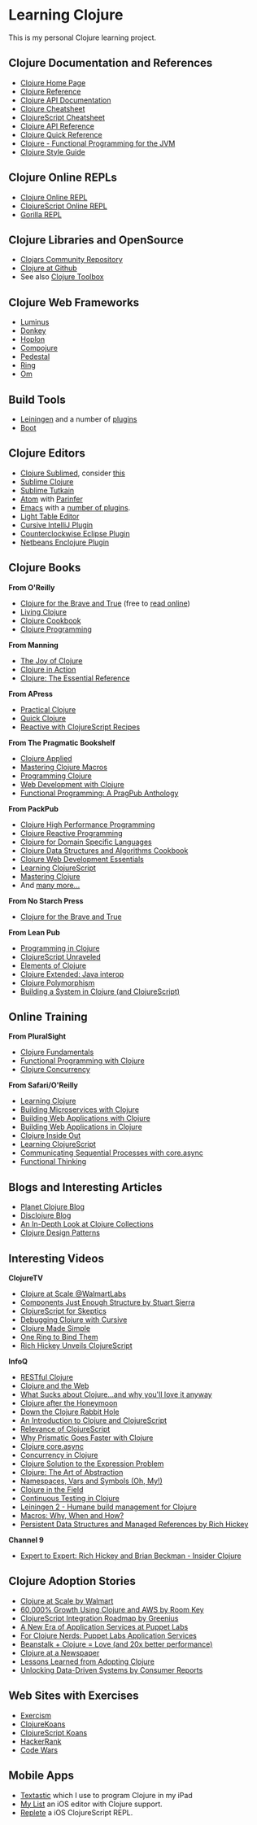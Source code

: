 # Learning Clojure

This is my personal Clojure learning project.

## Clojure Documentation and References

* [Clojure Home Page](http://clojure.org/)
* [Clojure Reference](http://clojure.org/reference/reader)
* [Clojure API Documentation](http://clojure.org/api/api)
* [Clojure Cheatsheet](http://clojure.org/api/cheatsheet)
* [ClojureScript Cheatsheet](http://cljs.info/cheatsheet/)
* [Clojure API Reference](https://clojure.github.io/clojure/index.html)
* [Clojure Quick Reference](https://clojuredocs.org/quickref)
* [Clojure - Functional Programming for the JVM](http://java.ociweb.com/mark/clojure/article.html)
* [Clojure Style Guide](https://github.com/bbatsov/clojure-style-guide)

## Clojure Online REPLs

* [Clojure Online REPL](https://repl.it/)
* [ClojureScript Online REPL](https://clojurescript.io)
* [Gorilla REPL](http://gorilla-repl.org)

## Clojure Libraries and OpenSource

* [Clojars Community Repository](https://clojars.org/)
* [Clojure at Github](https://github.com/clojure)
* See also [Clojure Toolbox](http://www.clojure-toolbox.com/)

## Clojure Web Frameworks

* [Luminus](http://www.luminusweb.net/)
* [Donkey](https://github.com/AppsFlyer/donkey)
* [Hoplon](http://hoplon.io/)
* [Compojure](https://github.com/weavejester/compojure/wiki)
* [Pedestal](http://pedestal.io/reference/index)
* [Ring](https://github.com/ring-clojure/ring)
* [Om](https://github.com/omcljs/om)

## Build Tools

* [Leiningen](http://leiningen.org/) and a number of [plugins](https://github.com/technomancy/leiningen/wiki/Plugins)
* [Boot](https://github.com/boot-clj/boot)

## Clojure Editors

* [Clojure Sublimed](https://github.com/tonsky/Clojure-Sublimed), consider [this](https://tonsky.me/blog/sublime-clojure/)
* [Sublime Clojure](https://github.com/jasongilman/SublimeClojureSetup)
* [Sublime Tutkain](https://tutkain.flowthing.me)
* [Atom](https://atom.io/) with [Parinfer](https://shaunlebron.github.io/parinfer/)
* [Emacs](http://aquamacs.org/) with a [number of plugins](https://github.com/clojure-emacs).
* [Light Table Editor](http://lighttable.com/)
* [Cursive IntelliJ Plugin](https://cursive-ide.com/)
* [Counterclockwise Eclipse Plugin](http://doc.ccw-ide.org/documentation.html)
* [Netbeans Enclojure Plugin](http://plugins.netbeans.org/plugin/8276/enclojure)

## Clojure Books

**From O'Reilly**

* [Clojure for the Brave and True](http://shop.oreilly.com/product/9781593275914.do) (free  to [read online](http://www.braveclojure.com/))
* [Living Clojure](http://shop.oreilly.com/product/0636920034292.do)
* [Clojure Cookbook](http://shop.oreilly.com/product/0636920029786.do)
* [Clojure Programming](http://shop.oreilly.com/product/0636920013754.do)

**From Manning**

* [The Joy of Clojure](https://www.manning.com/books/the-joy-of-clojure-second-edition)
* [Clojure in Action](https://www.manning.com/books/clojure-in-action-second-edition)
* [Clojure: The Essential Reference](https://www.manning.com/books/clojure-the-essential-reference)

**From APress**

* [Practical Clojure](http://www.apress.com/la/book/9781430272311)
* [Quick Clojure](https://www.apress.com/la/book/9781484229514)
* [Reactive with ClojureScript Recipes](https://www.apress.com/la/book/9781484230084)

**From The Pragmatic Bookshelf**

* [Clojure Applied](https://pragprog.com/book/vmclojeco/clojure-applied)
* [Mastering Clojure Macros](https://pragprog.com/book/cjclojure/mastering-clojure-macros)
* [Programming Clojure](https://pragprog.com/titles/shcloj3/programming-clojure-third-edition/)
* [Web Development with Clojure](https://pragprog.com/titles/dswdcloj3/web-development-with-clojure-third-edition/)
* [Functional Programming: A PragPub Anthology](https://pragprog.com/titles/ppanth/functional-programming-a-pragpub-anthology/)

**From PackPub**

* [Clojure High Performance Programming](https://www.packtpub.com/application-development/clojure-high-performance-programming)
* [Clojure Reactive Programming](https://www.packtpub.com/web-development/clojure-reactive-programming)
* [Clojure for Domain Specific Languages](https://www.packtpub.com/application-development/clojure-domain-specific-languages)
* [Clojure Data Structures and Algorithms Cookbook](https://www.packtpub.com/application-development/clojure-data-structures-and-algorithms-cookbook)
* [Clojure Web Development Essentials](https://www.packtpub.com/application-development/clojure-web-development-essentials)
* [Learning ClojureScript](https://www.packtpub.com/web-development/learning-clojurescript)
* [Mastering Clojure](https://www.packtpub.com/application-development/mastering-clojure)
* And [many more...](https://www.packtpub.com/all/?search=clojure&offset=&rows=48&sort=)

**From No Starch Press**

* [Clojure for the Brave and True](https://www.nostarch.com/clojure)

**From Lean Pub**

* [Programming in Clojure](https://leanpub.com/programming-clojure)
* [ClojureScript Unraveled](https://leanpub.com/clojurescript-unraveled)
* [Elements of Clojure](https://leanpub.com/elementsofclojure)
* [Clojure Extended: Java interop](https://leanpub.com/clojure-java-interop)
* [Clojure Polymorphism](https://leanpub.com/clojurepolymorphism)
* [Building a System in Clojure (and ClojureScript)](https://leanpub.com/building-a-system-in-clojure)

## Online Training

**From PluralSight**

* [Clojure Fundamentals](https://www.pluralsight.com/courses/clojure-fundamentals-part-one)
* [Functional Programming with Clojure](https://www.pluralsight.com/courses/functional-programming-clojure)
* [Clojure Concurrency](https://www.pluralsight.com/courses/clojure-concurrency-tutorial)

**From Safari/O'Reilly**

* [Learning Clojure](http://my.safaribooksonline.com/video/programming/clojure/9781771373623#)
* [Building Microservices with Clojure](http://my.safaribooksonline.com/video/programming/clojure/9781771374354)
* [Building Web Applications with Clojure](http://my.safaribooksonline.com/video/programming/clojure/9781783286157)
* [Building Web Applications in Clojure](http://my.safaribooksonline.com/video/programming/clojure/9781491917206)
* [Clojure Inside Out](http://my.safaribooksonline.com/video/programming/clojure/9781449368647)
* [Learning ClojureScript](http://my.safaribooksonline.com/video/programming/clojure/9781771373890)
* [Communicating Sequential Processes with core.async](http://my.safaribooksonline.com/video/programming/clojure/9781771374293)
* [Functional Thinking](http://my.safaribooksonline.com/video/programming/9781449368630)

## Blogs and Interesting Articles

* [Planet Clojure Blog](http://planet.clojure.in/)
* [Disclojure Blog](http://disclojure.org/)
* [An In-Depth Look at Clojure Collections](https://www.infoq.com/articles/in-depth-look-clojure-collections)
* [Clojure Design Patterns](http://mishadoff.com/blog/clojure-design-patterns/)

## Interesting Videos

**ClojureTV**

* [Clojure at Scale @WalmartLabs](https://www.youtube.com/watch?v=av9Xi6CNqq4)
* [Components Just Enough Structure by Stuart Sierra](https://www.youtube.com/watch?v=13cmHf_kt-Q)
* [ClojureScript for Skeptics](https://www.youtube.com/watch?v=gsffg5xxFQI)
* [Debugging Clojure with Cursive](https://www.youtube.com/watch?v=av9Xi6CNqq4)
* [Clojure Made Simple](https://www.youtube.com/watch?v=VSdnJDO-xdg)
* [One Ring to Bind Them](https://www.youtube.com/watch?v=qqNevHwH47w)
* [Rich Hickey Unveils ClojureScript](https://www.youtube.com/watch?v=tVooR-dF_Ag)

**InfoQ**

* [RESTful Clojure](https://www.infoq.com/presentations/RESTful-Clojure)
* [Clojure and the Web](https://www.infoq.com/presentations/Clojure-and-the-Web)
* [What Sucks about Clojure...and why you'll love it anyway](https://www.infoq.com/presentations/What-Sucks-about-Clojure-and-Why-You-ll-Love-It-Anyway)
* [Clojure after the Honeymoon](https://www.infoq.com/presentations/Clojure-Java-Story)
* [Down the Clojure Rabbit Hole](https://www.infoq.com/presentations/clojure-stories?utm_campaign=infoq_content&utm_source=infoq&utm_medium=feed&utm_term=global)
* [An Introduction to Clojure and ClojureScript](https://www.infoq.com/presentations/clojure-clojurescript-libraries?utm_campaign=infoq_content&utm_source=infoq&utm_medium=feed&utm_term=global)
* [Relevance of ClojureScript](https://www.infoq.com/presentations/clojurescript-es6?utm_campaign=infoq_content&utm_source=infoq&utm_medium=feed&utm_term=global)
* [Why Prismatic Goes Faster with Clojure](https://www.infoq.com/presentations/Why-Prismatic-Goes-Faster-With-Clojure)
* [Clojure core.async](https://www.infoq.com/presentations/clojure-core-async)
* [Concurrency in Clojure](https://www.infoq.com/presentations/Concurrency-Clojure)
* [Clojure Solution to the Expression Problem](https://www.infoq.com/presentations/Clojure-Expression-Problem)
* [Clojure: The Art of Abstraction](https://www.infoq.com/presentations/Clojure-The-Art-of-Abstraction)
* [Namespaces, Vars and Symbols (Oh, My!)](https://www.infoq.com/presentations/Clojure-Namespaces-Vars-Symbols)
* [Clojure in the Field](https://www.infoq.com/presentations/Clojure-tips)
* [Continuous Testing in Clojure](https://www.infoq.com/presentations/Continuous-Testing-Clojure)
* [Leiningen 2 - Humane build management for Clojure](https://www.infoq.com/presentations/Leiningen-2-Clojure)
* [Macros: Why, When and How?](https://www.infoq.com/presentations/macros-clojure-west-2013)
* [Persistent Data Structures and Managed References by Rich Hickey](https://www.infoq.com/presentations/Value-Identity-State-Rich-Hickey)

**Channel 9**

* [Expert to Expert: Rich Hickey and Brian Beckman - Insider Clojure](https://channel9.msdn.com/shows/Going+Deep/Expert-to-Expert-Rich-Hickey-and-Brian-Beckman-Inside-Clojure/)

## Clojure Adoption Stories

* [Clojure at Scale by Walmart](http://blog.cognitect.com/blog/2015/6/30/walmart-runs-clojure-at-scale)
* [60,000% Growth Using Clojure and AWS by Room Key](http://www.colinsteele.org/post/27929539434/60000-growth-in-7-months-using-clojure-and-aws)
* [ClojureScript Integration Roadmap by Greenius](http://about.greeni.us/greenius-clojurescript-integration-roadmap/)
* [A New Era of Application Services at Puppet Labs](https://puppet.com/blog/a-new-era-of-application-services-at-puppet-labs)
* [For Clojure Nerds: Puppet Labs Application Services](https://puppet.com/blog/for-clojure-nerds-puppet-labs-application-services)
* [Beanstalk + Clojure = Love (and 20x better performance)](http://blog.beanstalkapp.com/post/23998022427/beanstalk-clojure-love-and-20x-better)
* [Clojure at a Newspaper](http://www.pitheringabout.com/?p=1018)
* [Lessons Learned from Adopting Clojure](https://yow.eventer.com/yow-2013-1080/lessons-learned-from-adopting-clojure-by-jey-fields-1397)
* [Unlocking Data-Driven Systems by Consumer Reports](https://www.youtube.com/watch?v=BNkYYYyfF48)

## Web Sites with Exercises

* [Exercism](https://exercism.org/tracks/clojure)
* [ClojureKoans](https://github.com/functional-koans/clojure-koans)
* [ClojureScript Koans](http://clojurescriptkoans.com/)
* [HackerRank](https://www.hackerrank.com/)
* [Code Wars](https://www.codewars.com/dashboard)

## Mobile Apps

* [Textastic](https://www.textasticapp.com) which I use to program Clojure in my iPad
* [My List](https://apps.apple.com/us/app/my-lisp/id1245341806) an iOS editor with Clojure support.
* [Replete](https://apps.apple.com/us/app/replete-repl/id1013465639) a iOS ClojureScript REPL.
